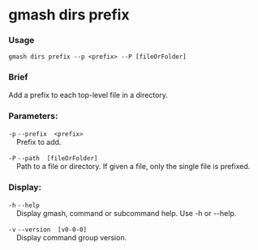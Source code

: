 # gmash dirs prefix

### Usage
`gmash dirs prefix --p <prefix> --P [fileOrFolder]`

### Brief
Add a prefix to each top-level file in a directory.

### Parameters:
`-p`  `--prefix  <prefix>` \
&nbsp;&nbsp;&nbsp;&nbsp;Prefix to add.

`-P`  `--path  [fileOrFolder]` \
&nbsp;&nbsp;&nbsp;&nbsp;Path to a file or directory. If given a file, only the single file is prefixed.

### Display:
`-h`  `--help` \
&nbsp;&nbsp;&nbsp;&nbsp;Display gmash, command or subcommand help. Use -h or --help.

`-v`  `--version  [v0-0-0]` \
&nbsp;&nbsp;&nbsp;&nbsp;Display command group version.
